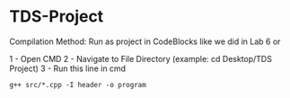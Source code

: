 # TDS-Project

Compilation Method:
Run as project in CodeBlocks like we did in Lab 6 or

1 - Open CMD
2 - Navigate to File Directory (example: cd Desktop/TDS Project)
3 - Run this line in cmd

```
g++ src/*.cpp -I header -o program
```

